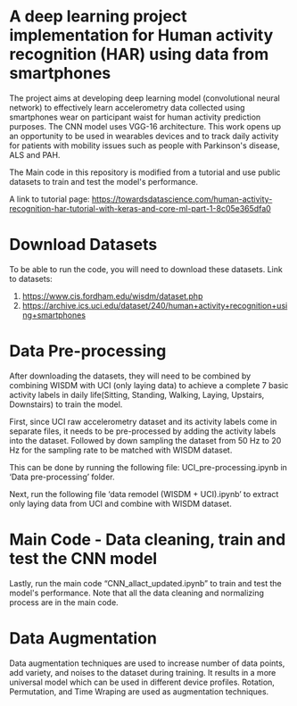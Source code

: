 # A deep learning project implementation for Human activity recognition (HAR) using data from smartphones 
The project aims at developing deep learning model (convolutional neural network) to effectively learn accelerometry data collected using smartphones wear on participant waist for human activity prediction purposes. The CNN model uses VGG-16 architecture. 
This work opens up an opportunity to be used in wearables devices and to track daily activity for patients with mobility issues such as people with Parkinson's disease, ALS and PAH. 

The Main code in this repository is modified from a tutorial and use public datasets to train and test the model's performance.

A link to tutorial page: https://towardsdatascience.com/human-activity-recognition-har-tutorial-with-keras-and-core-ml-part-1-8c05e365dfa0

# Download Datasets
To be able to run the code, you will need to download these datasets. 
Link to datasets:
1. https://www.cis.fordham.edu/wisdm/dataset.php
2. https://archive.ics.uci.edu/dataset/240/human+activity+recognition+using+smartphones

# Data Pre-processing
After downloading the datasets, they will need to be combined by combining WISDM with UCI (only laying data) to achieve a complete 7 basic activity labels in daily life(Sitting, Standing, Walking, Laying, Upstairs, Downstairs) to train the model.

First, since UCI raw accelerometry dataset and its activity labels come in separate files, it needs to be pre-processed by adding the activity labels into the dataset. Followed by down sampling the dataset from 50 Hz to 20 Hz for the sampling rate to be matched with WISDM dataset.

This can be done by running the following file: UCI_pre-processing.ipynb in ‘Data pre-processing’ folder.

Next, run the following file ‘data remodel (WISDM + UCI).ipynb’  to extract only laying data from UCI and combine with  WISDM dataset. 

# Main Code - Data cleaning, train and test the CNN model
Lastly, run the main code “CNN_allact_updated.ipynb” to train and test the model's performance. Note that all the data cleaning and normalizing process are in the main code.

# Data Augmentation
Data augmentation techniques are used to increase number of data points, add variety, and noises to the dataset during training. It results in a more universal model which can be used in different device profiles.
Rotation, Permutation, and Time Wraping are used as augmentation techniques. 